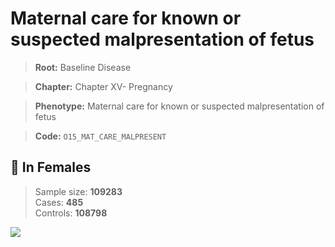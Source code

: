 # Maternal care for known or suspected malpresentation of fetus

> **Root:** Baseline Disease  

> **Chapter:** Chapter XV- Pregnancy  

> **Phenotype:** Maternal care for known or suspected malpresentation of fetus  

> **Code:** `O15_MAT_CARE_MALPRESENT`

## 👩 In Females  
> Sample size: **109283**  
> Cases: **485**  
> Controls: **108798**
<img src="/Disease/Figures/ALL/Baseline/O15_MAT_CARE_MALPRESENT.png"/>
<CsvTable src="/Disease/Data/ALL/Baseline/LG_O15_MAT_CARE_MALPRESENT.csv" label="🔍 View full results" />
